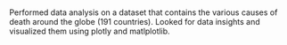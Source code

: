 # 
Performed data analysis on a dataset that contains the various causes of death around the globe (191 countries). Looked for data insights and visualized them using plotly and matlplotlib.
